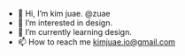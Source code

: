 - 👋 Hi, I’m kim juae. @zuae
- 👀 I’m interested in design.
- 🌱 I’m currently learning design.
- 📫 How to reach me kimjuae.io@gmail.com

